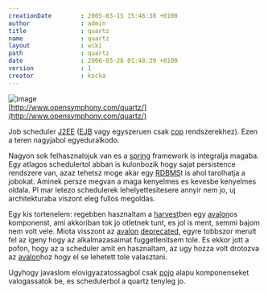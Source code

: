 ```yaml
---
creationDate        : 2005-03-15 15:46:38 +0100 
author              : admin 
title               : quartz 
name                : quartz 
layout              : wiki 
path                : quartz 
date                : 2006-03-26 01:48:39 +0100 
version             : 1 
creator             : kocka 
---
```

![image](http://www.opensymphony.com/quartz/images/quartzEJS.jpg)<br/>
[http://www.opensymphony.com/quartz/](http://www.opensymphony.com/quartz/)

Job scheduler [J2EE](j2ee.html) ([EJB](EJB.html) vagy egyszeruen csak [cop](COP.html) rendszerekhez). Ezen a teren nagyjabol egyeduralkodo.

Nagyon sok felhasznalojuk van es a [spring](spring.html) framework is integralja magaba. Egy atlagos schedulertol abban is kulonbozik hogy sajat persistence rendszere van, azaz tehetsz moge akar egy [RDBMS](RDBMS.html)t is ahol tarolhatja a jobokat. Aminek persze megvan a maga kenyelmes es kevesbe kenyelmes oldala. Pl mar letezo schedulerek lehelyettesitesere annyir nem jo, uj architekturaba viszont eleg fullos megoldas.

Egy kis tortenelem: regebben hasznaltam a [harvest](harvest.html)ben egy [avalon](avalon.html)os komponenst, ami akkoriban tok jo otletnek tunt, es jol is ment, semmi bajom nem volt vele. Miota visszont az [avalon](avalon.html) [deprecated](deprecated.html), egyre tobbszor merult fel az igeny hogy az alkalmazasaimat fuggetlenitsem tole. Es ekkor jott a pofon, hogy az a scheduler amit en hasznaltam, az ugy hozza volt drotozva az [avalon](avalon.html)hoz hogy el se lehetett tole valasztani.

Ugyhogy javaslom elovigyazatossagbol csak [pojo](pojo.html) alapu komponenseket valogassatok be, es schedulerbol a quartz tenyleg jo.
